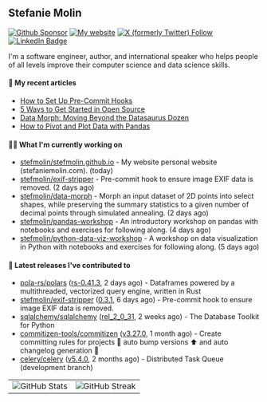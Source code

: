 ## Stefanie Molin

[![Github Sponsor](https://img.shields.io/static/v1?label=Sponsor&message=%E2%9D%A4&logo=GitHub&link=https://github.com/sponsors/stefmolin&style=flat)](https://github.com/sponsors/stefmolin)
[![My website](https://img.shields.io/badge/website-stefaniemolin.com-0073b7?style=flat&link=https://stefaniemolin.com/)](https://stefaniemolin.com/)
[![X (formerly Twitter) Follow](https://img.shields.io/twitter/follow/StefanieMolin?style=social)](https://twitter.com/StefanieMolin)
[![LinkedIn Badge](https://img.shields.io/badge/-Stefanie%20Molin-blue?style=flat-square&logo=Linkedin&logoColor=white&link=https://www.linkedin.com/in/stefanie-molin/)](https://www.linkedin.com/in/stefanie-molin/)

I'm a software engineer, author, and international speaker who helps people of all levels
improve their computer science and data science skills.

#### 📜 My recent articles

- [How to Set Up Pre-Commit Hooks](https://stefaniemolin.com/articles/devx/pre-commit/setup-guide)
- [5 Ways to Get Started in Open Source](https://stefaniemolin.com/articles/open-source/5-ways-to-get-started-in-open-source)
- [Data Morph: Moving Beyond the Datasaurus Dozen](https://stefaniemolin.com/articles/data-science/introducing-data-morph)
- [How to Pivot and Plot Data with Pandas](https://stefaniemolin.com/articles/data-science/how-to-pivot-and-plot-data-with-pandas)

#### 👩‍💻 What I'm currently working on

- [stefmolin/stefmolin.github.io](https://github.com/stefmolin/stefmolin.github.io) - My website personal website (stefaniemolin.com). (today)
- [stefmolin/exif-stripper](https://github.com/stefmolin/exif-stripper) - Pre-commit hook to ensure image EXIF data is removed. (2 days ago)
- [stefmolin/data-morph](https://github.com/stefmolin/data-morph) - Morph an input dataset of 2D points into select shapes, while preserving the summary statistics to a given number of decimal points through simulated annealing. (2 days ago)
- [stefmolin/pandas-workshop](https://github.com/stefmolin/pandas-workshop) - An introductory workshop on pandas with notebooks and exercises for following along. (4 days ago)
- [stefmolin/python-data-viz-workshop](https://github.com/stefmolin/python-data-viz-workshop) - A workshop on data visualization in Python with notebooks and exercises for following along. (5 days ago)

#### 🔭 Latest releases I've contributed to

- [pola-rs/polars](https://github.com/pola-rs/polars) ([rs-0.41.3](https://github.com/pola-rs/polars/releases/tag/rs-0.41.3), 2 days ago) - Dataframes powered by a multithreaded, vectorized query engine, written in Rust
- [stefmolin/exif-stripper](https://github.com/stefmolin/exif-stripper) ([0.3.1](https://github.com/stefmolin/exif-stripper/releases/tag/0.3.1), 6 days ago) - Pre-commit hook to ensure image EXIF data is removed.
- [sqlalchemy/sqlalchemy](https://github.com/sqlalchemy/sqlalchemy) ([rel_2_0_31](https://github.com/sqlalchemy/sqlalchemy/releases/tag/rel_2_0_31), 2 weeks ago) - The Database Toolkit for Python
- [commitizen-tools/commitizen](https://github.com/commitizen-tools/commitizen) ([v3.27.0](https://github.com/commitizen-tools/commitizen/releases/tag/v3.27.0), 1 month ago) - Create committing rules for projects :rocket: auto bump versions :arrow_up: and auto changelog generation :open_file_folder: 
- [celery/celery](https://github.com/celery/celery) ([v5.4.0](https://github.com/celery/celery/releases/tag/v5.4.0), 2 months ago) - Distributed Task Queue (development branch)

<table>
  <tr style="border: none">
    <td valign="top" style="border: none">
      <img src="https://github-readme-stats.vercel.app/api?username=stefmolin&show_icons=true&theme=transparent" alt="GitHub Stats" />
    </td>
    <td valign="top" style="border: none">
      <img src="https://github-readme-streak-stats.herokuapp.com?user=stefmolin&mode=weekly&theme=transparent" alt="GitHub Streak" />
    </td>
  </tr>
</table>
